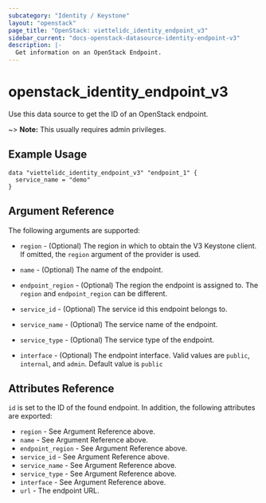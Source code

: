 ```yaml
---
subcategory: "Identity / Keystone"
layout: "openstack"
page_title: "OpenStack: viettelidc_identity_endpoint_v3"
sidebar_current: "docs-openstack-datasource-identity-endpoint-v3"
description: |-
  Get information on an OpenStack Endpoint.
---
```


# openstack\_identity\_endpoint\_v3

Use this data source to get the ID of an OpenStack endpoint.

~> **Note:** This usually requires admin privileges.

## Example Usage

```hcl
data "viettelidc_identity_endpoint_v3" "endpoint_1" {
  service_name = "demo"
}
```

## Argument Reference

The following arguments are supported:

* `region` - (Optional) The region in which to obtain the V3 Keystone client.
    If omitted, the `region` argument of the provider is used.

* `name` - (Optional) The name of the endpoint.

* `endpoint_region` - (Optional) The region the endpoint is assigned to. The
  `region` and `endpoint_region` can be different.

* `service_id` - (Optional) The service id this endpoint belongs to.

* `service_name` - (Optional) The service name of the endpoint.

* `service_type` - (Optional) The service type of the endpoint.

* `interface` - (Optional) The endpoint interface. Valid values are `public`,
  `internal`, and `admin`. Default value is `public`

## Attributes Reference

`id` is set to the ID of the found endpoint. In addition, the following attributes
are exported:

* `region` - See Argument Reference above.
* `name` - See Argument Reference above.
* `endpoint_region` - See Argument Reference above.
* `service_id` - See Argument Reference above.
* `service_name` - See Argument Reference above.
* `service_type` - See Argument Reference above.
* `interface` - See Argument Reference above.
* `url` - The endpoint URL.
